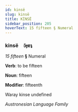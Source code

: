 ```yaml
---
id: kinsë
slug: kinsë
title: KİNSË
sidebar_position: 205
hoverText: 15 fifteen § Numeral
---
```


### kinsë&emsp;<span kind="abugida">ɔ̃ɟɐʇ</span>

*15 fifteen* **§** Numeral

**Verb**: to be fifteen

**Noun**: fifteen

**Modifier**: fifteenth

Waray kinse undefined

*Austronesian Language Family*